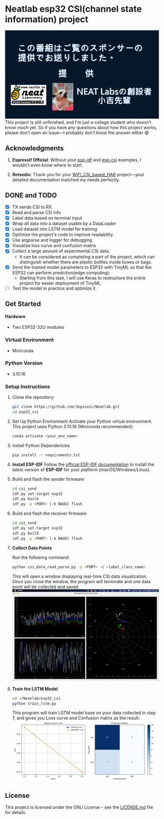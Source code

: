 # Neatlab esp32 CSI(channel state information) project
![](https://github.com/3epiossi/Neatlab/blob/main/doge.png)
This project is still unfinished, and I'm just a college student who doesn’t know much yet. So if you have any questions about how this project works, please don’t open an issue—I probably don’t know the answer either 😅

## Acknowledgments
1. **Espressif Official**: 
   Without your [esp-idf](https://github.com/espressif/esp-idf) and [esp-csi](https://github.com/espressif/esp-csi) examples, I wouldn’t even know where to start.

2. **Retsediv**: Thank you for your [WIFI_CSI_based_HAR](https://github.com/Retsediv/WIFI_CSI_based_HAR) project—your detailed documentation matched my needs perfectly.

## DONE and TODO
- [x] TX sends CSI to RX
- [x] Read and parse CSI info
- [x] Label data based on terminal input
- [x] Wrap all data into a dataset usable by a DataLoader
- [x] Load dataset into LSTM model for training
- [x] Optimize the project's code to improve readability.
- [x] Use argparse and logger for debugging 
- [x] Visualize loss curve and confusion matrix
- [x] Collect a large amount of experimental CSI data.
  * It can be considered as completing a part of the project, which can distinguish whether there are plastic bottles inside boxes or bags.
- [x] Send the trained model parameters to ESP32 with TinyML so that the ESP32 can perform prediction(edge computing). 
  * Starting from this task, I will use Keras to restructure the entire project for easier deployment of TinyML.
- [ ] Test the model in practice and optimize it.

## Get Started
#### Hardware
- Two ESP32-32U modules

### Virtual Environment
- Miniconda

### Python Version
- 3.10.16

### Setup Instructions
1. Clone the repository:
   ```bash
   git clone https://github.com/3epiossi/Neatlab.git
   cd esp32_csi
   ```
2. Set Up Python Environment
   Activate your Python virtual environment. This project uses Python 3.10.16 (Miniconda recommended):
   ```bash
   conda activate <your_env_name>
   ```
3. Install Python Dependencies
   ```bash
   pip install -r requirements.txt
   ```
4. **Install ESP-IDF**
   Follow the [official ESP-IDF documentation](https://docs.espressif.com/projects/esp-idf/en/latest/esp32/get-started/) to install the latest version of **ESP-IDF** for your platform (macOS/Windows/Linux).
5. Build and flash the sender firmware
   ```bash
   cd csi_send
   idf.py set-target esp32
   idf.py build
   idf.py -p <PORT> [-b BAUD] flash
   ```
6. Build and flash the receiver firmware
   ```bash
   cd csi_send
   idf.py set-target esp32
   idf.py build
   idf.py -p <PORT> [-b BAUD] flash
   ```
7. **Collect Data Points**
   
   Run the following command:
   ```bash
   python csi_data_read_parse.py -p <PORT> -c <label_class_name>
   ```
   This will open a window displaying real-time CSI data visualization.
   Once you close the window, the program will terminate and one data point will be collected and saved.
   ![](https://github.com/3epiossi/Neatlab/blob/main/esp32_csi/data_collect.png)
8. **Train the LSTM Model**
   ```bash
   cd ~/Neatlab/esp32_csi
   python train_lstm.py
   ```
   This program will train LSTM model base on your data collected in step 7, and gives you Loss curve and Confusion matrix as the result.
   ![](https://github.com/3epiossi/Neatlab/blob/main/esp32_csi/result.png)
## License
This project is licensed under the GNU License – see the [LICENSE.md](https://github.com/3epiossi/Neatlab/blob/main/esp32_csi/LICENSE.md) file for details